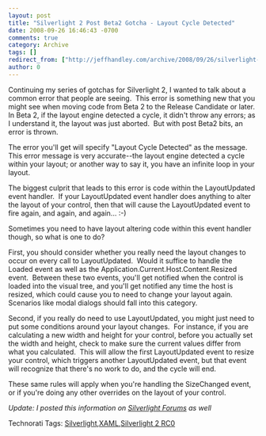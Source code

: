 ```yaml
---
layout: post
title: "Silverlight 2 Post Beta2 Gotcha - Layout Cycle Detected"
date: 2008-09-26 16:46:43 -0700
comments: true
category: Archive
tags: []
redirect_from: ["http://jeffhandley.com/archive/2008/09/26/silverlight-2-post-beta2-gotcha---layout-cycle-detected.aspx"]
author: 0
---
```

<!-- more -->
<p>Continuing my series of gotchas for Silverlight 2, I wanted to talk about a common error that people are seeing.  This error is something new that you might see when moving code from Beta 2 to the Release Candidate or later.  In Beta 2, if the layout engine detected a cycle, it didn't throw any errors; as I understand it, the layout was just aborted.  But with post Beta2 bits, an error is thrown.</p>
<p>The error you'll get will specify "Layout Cycle Detected" as the message.  This error message is very accurate--the layout engine detected a cycle within your layout; or another way to say it, you have an infinite loop in your layout.</p>
<p>The biggest culprit that leads to this error is code within the LayoutUpdated event handler.  If your LayoutUpdated event handler does anything to alter the layout of your control, then that will cause the LayoutUpdated event to fire again, and again, and again... :-)</p>
<p>Sometimes you need to have layout altering code within this event handler though, so what is one to do?</p>
<p>First, you should consider whether you really need the layout changes to occur on every call to LayoutUpdated.  Would it suffice to handle the Loaded event as well as the Application.Current.Host.Content.Resized event.  Between these two events, you'll get notified when the control is loaded into the visual tree, and you'll get notified any time the host is resized, which could cause you to need to change your layout again.  Scenarios like modal dialogs should fall into this category.</p>
<p>Second, if you really do need to use LayoutUpdated, you might just need to put some conditions around your layout changes.  For instance, if you are calculating a new width and height for your control, before you actually set the width and height, check to make sure the current values differ from what you calculated.  This will allow the first LayoutUpdated event to resize your control, which triggers another LayoutUpdated event, but that event will recognize that there's no work to do, and the cycle will end.</p>
<p>These same rules will apply when you're handling the SizeChanged event, or if you're doing any other overrides on the layout of your control.</p>
<p><em>Update: I posted this information on <a href="http://silverlight.net/forums/t/30604.aspx">Silverlight Forums</a> as well</em></p>
<div class="wlWriterSmartContent" id="scid:0767317B-992E-4b12-91E0-4F059A8CECA8:23d10125-9126-4ab4-b95c-4111f65033a9" style="PADDING-RIGHT: 0px; DISPLAY: inline; PADDING-LEFT: 0px; PADDING-BOTTOM: 0px; MARGIN: 0px; PADDING-TOP: 0px">Technorati Tags: <a rel="tag" href="http://technorati.com/tags/Silverlight">Silverlight</a>,<a rel="tag" href="http://technorati.com/tags/XAML">XAML</a>,<a rel="tag" href="http://technorati.com/tags/Silverlight%202%20RC0">Silverlight 2 RC0</a></div>

